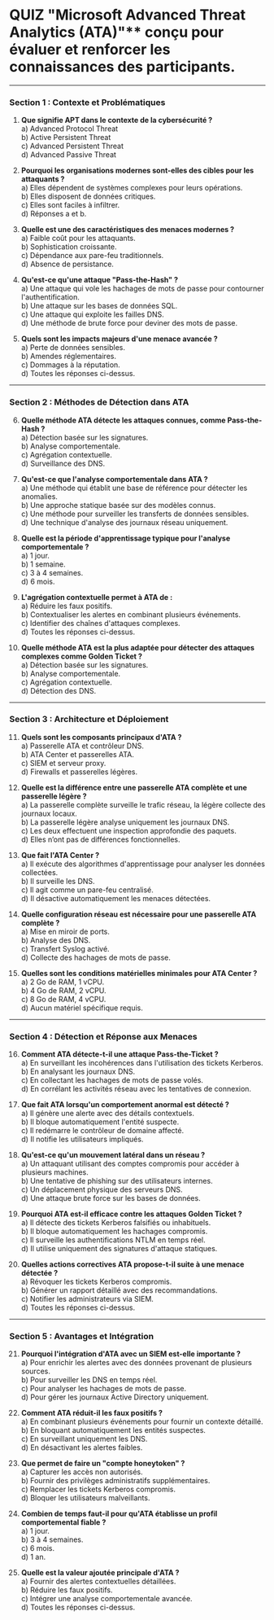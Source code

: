 
# QUIZ "Microsoft Advanced Threat Analytics (ATA)"** conçu pour évaluer et renforcer les connaissances des participants.

---

### **Section 1 : Contexte et Problématiques**

1. **Que signifie APT dans le contexte de la cybersécurité ?**  
   a) Advanced Protocol Threat  
   b) Active Persistent Threat  
   c) Advanced Persistent Threat  
   d) Advanced Passive Threat  

2. **Pourquoi les organisations modernes sont-elles des cibles pour les attaquants ?**  
   a) Elles dépendent de systèmes complexes pour leurs opérations.  
   b) Elles disposent de données critiques.  
   c) Elles sont faciles à infiltrer.  
   d) Réponses a et b.  

3. **Quelle est une des caractéristiques des menaces modernes ?**  
   a) Faible coût pour les attaquants.  
   b) Sophistication croissante.  
   c) Dépendance aux pare-feu traditionnels.  
   d) Absence de persistance.  

4. **Qu'est-ce qu'une attaque "Pass-the-Hash" ?**  
   a) Une attaque qui vole les hachages de mots de passe pour contourner l'authentification.  
   b) Une attaque sur les bases de données SQL.  
   c) Une attaque qui exploite les failles DNS.  
   d) Une méthode de brute force pour deviner des mots de passe.  

5. **Quels sont les impacts majeurs d'une menace avancée ?**  
   a) Perte de données sensibles.  
   b) Amendes réglementaires.  
   c) Dommages à la réputation.  
   d) Toutes les réponses ci-dessus.

---

### **Section 2 : Méthodes de Détection dans ATA**

6. **Quelle méthode ATA détecte les attaques connues, comme Pass-the-Hash ?**  
   a) Détection basée sur les signatures.  
   b) Analyse comportementale.  
   c) Agrégation contextuelle.  
   d) Surveillance des DNS.  

7. **Qu'est-ce que l'analyse comportementale dans ATA ?**  
   a) Une méthode qui établit une base de référence pour détecter les anomalies.  
   b) Une approche statique basée sur des modèles connus.  
   c) Une méthode pour surveiller les transferts de données sensibles.  
   d) Une technique d'analyse des journaux réseau uniquement.  

8. **Quelle est la période d'apprentissage typique pour l'analyse comportementale ?**  
   a) 1 jour.  
   b) 1 semaine.  
   c) 3 à 4 semaines.  
   d) 6 mois.  

9. **L'agrégation contextuelle permet à ATA de :**  
   a) Réduire les faux positifs.  
   b) Contextualiser les alertes en combinant plusieurs événements.  
   c) Identifier des chaînes d'attaques complexes.  
   d) Toutes les réponses ci-dessus.  

10. **Quelle méthode ATA est la plus adaptée pour détecter des attaques complexes comme Golden Ticket ?**  
    a) Détection basée sur les signatures.  
    b) Analyse comportementale.  
    c) Agrégation contextuelle.  
    d) Détection des DNS.  

---

### **Section 3 : Architecture et Déploiement**

11. **Quels sont les composants principaux d'ATA ?**  
    a) Passerelle ATA et contrôleur DNS.  
    b) ATA Center et passerelles ATA.  
    c) SIEM et serveur proxy.  
    d) Firewalls et passerelles légères.  

12. **Quelle est la différence entre une passerelle ATA complète et une passerelle légère ?**  
    a) La passerelle complète surveille le trafic réseau, la légère collecte des journaux locaux.  
    b) La passerelle légère analyse uniquement les journaux DNS.  
    c) Les deux effectuent une inspection approfondie des paquets.  
    d) Elles n’ont pas de différences fonctionnelles.  

13. **Que fait l'ATA Center ?**  
    a) Il exécute des algorithmes d'apprentissage pour analyser les données collectées.  
    b) Il surveille les DNS.  
    c) Il agit comme un pare-feu centralisé.  
    d) Il désactive automatiquement les menaces détectées.  

14. **Quelle configuration réseau est nécessaire pour une passerelle ATA complète ?**  
    a) Mise en miroir de ports.  
    b) Analyse des DNS.  
    c) Transfert Syslog activé.  
    d) Collecte des hachages de mots de passe.  

15. **Quelles sont les conditions matérielles minimales pour ATA Center ?**  
    a) 2 Go de RAM, 1 vCPU.  
    b) 4 Go de RAM, 2 vCPU.  
    c) 8 Go de RAM, 4 vCPU.  
    d) Aucun matériel spécifique requis.  

---

### **Section 4 : Détection et Réponse aux Menaces**

16. **Comment ATA détecte-t-il une attaque Pass-the-Ticket ?**  
    a) En surveillant les incohérences dans l'utilisation des tickets Kerberos.  
    b) En analysant les journaux DNS.  
    c) En collectant les hachages de mots de passe volés.  
    d) En corrélant les activités réseau avec les tentatives de connexion.  

17. **Que fait ATA lorsqu'un comportement anormal est détecté ?**  
    a) Il génère une alerte avec des détails contextuels.  
    b) Il bloque automatiquement l'entité suspecte.  
    c) Il redémarre le contrôleur de domaine affecté.  
    d) Il notifie les utilisateurs impliqués.  

18. **Qu'est-ce qu'un mouvement latéral dans un réseau ?**  
    a) Un attaquant utilisant des comptes compromis pour accéder à plusieurs machines.  
    b) Une tentative de phishing sur des utilisateurs internes.  
    c) Un déplacement physique des serveurs DNS.  
    d) Une attaque brute force sur les bases de données.  

19. **Pourquoi ATA est-il efficace contre les attaques Golden Ticket ?**  
    a) Il détecte des tickets Kerberos falsifiés ou inhabituels.  
    b) Il bloque automatiquement les hachages compromis.  
    c) Il surveille les authentifications NTLM en temps réel.  
    d) Il utilise uniquement des signatures d'attaque statiques.  

20. **Quelles actions correctives ATA propose-t-il suite à une menace détectée ?**  
    a) Révoquer les tickets Kerberos compromis.  
    b) Générer un rapport détaillé avec des recommandations.  
    c) Notifier les administrateurs via SIEM.  
    d) Toutes les réponses ci-dessus.  

---

### **Section 5 : Avantages et Intégration**

21. **Pourquoi l'intégration d'ATA avec un SIEM est-elle importante ?**  
    a) Pour enrichir les alertes avec des données provenant de plusieurs sources.  
    b) Pour surveiller les DNS en temps réel.  
    c) Pour analyser les hachages de mots de passe.  
    d) Pour gérer les journaux Active Directory uniquement.  

22. **Comment ATA réduit-il les faux positifs ?**  
    a) En combinant plusieurs événements pour fournir un contexte détaillé.  
    b) En bloquant automatiquement les entités suspectes.  
    c) En surveillant uniquement les DNS.  
    d) En désactivant les alertes faibles.  

23. **Que permet de faire un "compte honeytoken" ?**  
    a) Capturer les accès non autorisés.  
    b) Fournir des privilèges administratifs supplémentaires.  
    c) Remplacer les tickets Kerberos compromis.  
    d) Bloquer les utilisateurs malveillants.  

24. **Combien de temps faut-il pour qu'ATA établisse un profil comportemental fiable ?**  
    a) 1 jour.  
    b) 3 à 4 semaines.  
    c) 6 mois.  
    d) 1 an.  

25. **Quelle est la valeur ajoutée principale d'ATA ?**  
    a) Fournir des alertes contextuelles détaillées.  
    b) Réduire les faux positifs.  
    c) Intégrer une analyse comportementale avancée.  
    d) Toutes les réponses ci-dessus.  



